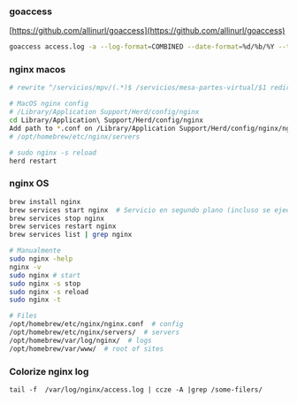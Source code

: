### goaccess

[https://github.com/allinurl/goaccess](https://github.com/allinurl/goaccess)

```bash
goaccess access.log -a --log-format=COMBINED --date-format=%d/%b/%Y --time-format=%T -o report.html
```

### nginx macos
```bash
# rewrite ^/servicios/mpv/(.*)$ /servicios/mesa-partes-virtual/$1 redirect;

# MacOS nginx config
# /Library/Application Support/Herd/config/nginx
cd Library/Application\ Support/Herd/config/nginx
Add path to *.conf on /Library/Application Support/Herd/config/nginx/nginx.conf
# /opt/homebrew/etc/nginx/servers

# sudo nginx -s reload
herd restart
```

### nginx OS

```bash
brew install nginx
brew services start nginx  # Servicio en segundo plano (incluso se ejecutará al iniciar tu Mac)
brew services stop nginx
brew services restart nginx
brew services list | grep nginx

# Manualmente
sudo nginx -help
nginx -v
sudo nginx # start
sudo nginx -s stop
sudo nginx -s reload
sudo nginx -t

# Files
/opt/homebrew/etc/nginx/nginx.conf  # config
/opt/homebrew/etc/nginx/servers/  # servers
/opt/homebrew/var/log/nginx/  # logs
/opt/homebrew/var/www/  # root of sites 
```

### Colorize nginx log

`tail -f  /var/log/nginx/access.log | ccze -A |grep /some-filers/`